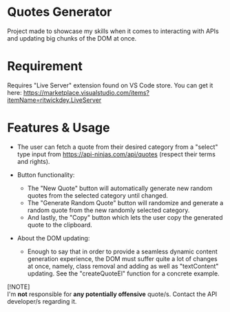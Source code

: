 # Quotes Generator

Project made to showcase my skills when it comes to interacting with APIs and updating big chunks of the DOM at once. 

# Requirement

Requires "Live Server" extension found on VS Code store.
You can get it here: https://marketplace.visualstudio.com/items?itemName=ritwickdey.LiveServer

# Features & Usage

- The user can fetch a quote from their desired category from a "select" type input from https://api-ninjas.com/api/quotes (respect their terms and rights). 

- Button functionality:
    - The "New Quote" button will automatically generate new random quotes from the selected category until changed.
    - The "Generate Random Quote" button will randomize and generate a random quote from the new randomly selected category.
    - And lastly, the "Copy" button which lets the user copy the generated quote to the clipboard.

- About the DOM updating:
    - Enough to say that in order to provide a seamless dynamic content generation experience, the DOM must suffer quite a lot of changes at once, namely, class removal and adding as well as "textContent" updating. See the "createQuoteEl" function for a concrete example.

[!NOTE]  
I'm **__not__** responsible for **__any potentially offensive__** quote/s. Contact the API developer/s regarding it.

